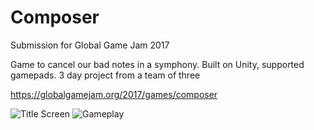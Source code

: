 # Composer

Submission for Global Game Jam 2017

Game to cancel our bad notes in a symphony. Built on Unity, supported gamepads. 3 day project from a team of three

https://globalgamejam.org/2017/games/composer

![Title Screen](https://ggj.s3.amazonaws.com/styles/game_sidebar__wide/game/featured_image/16251380_1363991306978776_390464986_o.png?itok=e2QTXlWd&timestamp=1485133185 "Title Screen")
![Gameplay](https://ggj.s3.amazonaws.com/styles/feature_image__wide/games/screenshots/16245010_1363991943645379_839379003_o.png?itok=eRR4qtNt&timestamp=1485133185)
